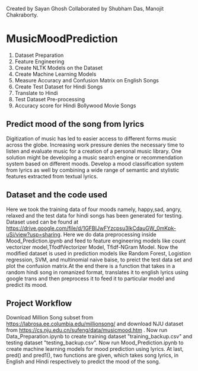 Created by Sayan Ghosh
Collaborated by Shubham Das, Manojit Chakraborty.
# MusicMoodPrediction
 
1. Dataset Preparation
2. Feature Engineering
3. Create NLTK Models on the Dataset
4. Create Machine Learning Models
5. Measure Accuracy and Confusion Matrix on English Songs
6. Create Test Dataset for Hindi Songs
7. Translate to Hindi
8. Test Dataset Pre-processing
9. Accuracy score for Hindi Bollywood Movie Songs

## Predict mood of the song from lyrics
Digitization of music has led to easier access to different forms music across the globe. Increasing work pressure denies the necessary time to listen and evaluate music for a creation of a personal music library. One solution might be developing a music search engine or recommendation system based on different moods. Develop a mood classification system from lyrics as well by combining a wide range of semantic and stylistic features extracted from textual lyrics.

## Dataset and the code used
Here we took the training data of four moods namely, happy,sad, angry, relaxed and the test data for hindi songs has been generated for testing. Dataset used can be found at https://drive.google.com/file/d/1GFBIJwFYzcpsu3lkCdauGW_0mKpk-uSj/view?usp=sharing.
Here we do data preprocessing inside Mood_Prediction.ipynb and feed to feature engineering models like count vectorizer model,TfodfVectorizer Model, Tfidf-NGram Model. Now the modified dataset is used in prediction models like Random Forest, Logistion regression, SVM, and multinomial naive baise, to preict the test data set and plot the confusion matrix.At the end there is a function that takes in a random hindi song in romanized format, translates it to english lyrics using google trans and then preprocess it to feed it to particular model and predict its mood.

## Project Workflow
Download Million Song subset from https://labrosa.ee.columbia.edu/millionsong/ and download NJU dataset from https://cs.nju.edu.cn/sufeng/data/musicmood.htm . Now run Data_Preparation.ipynb to create training dataset "training_backup.csv" and testing dataset "testing_backup.csv". Now run Mood_Prediction.ipynb to create machine learning models for mood prediction using lyrics. At last, pred() and pred1(), two functions are given, which takes song lyrics, in English and Hindi respectively to predict the mood of the song.

